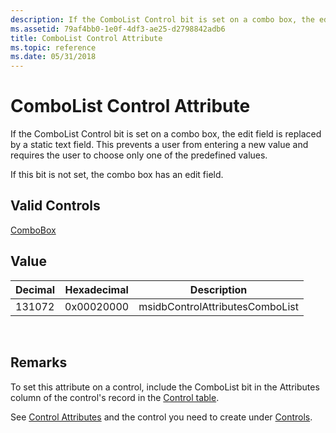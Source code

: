 ```yaml
---
description: If the ComboList Control bit is set on a combo box, the edit field is replaced by a static text field. This prevents a user from entering a new value and requires the user to choose only one of the predefined values.
ms.assetid: 79af4bb0-1e0f-4df3-ae25-d2798842adb6
title: ComboList Control Attribute
ms.topic: reference
ms.date: 05/31/2018
---
```


# ComboList Control Attribute

If the ComboList Control bit is set on a combo box, the edit field is replaced by a static text field. This prevents a user from entering a new value and requires the user to choose only one of the predefined values.

If this bit is not set, the combo box has an edit field.

## Valid Controls

[ComboBox](combobox-control.md)

## Value



| Decimal | Hexadecimal | Description                     |
|---------|-------------|---------------------------------|
| 131072  | 0x00020000  | msidbControlAttributesComboList |



 

## Remarks

To set this attribute on a control, include the ComboList bit in the Attributes column of the control's record in the [Control table](control-table.md).

See [Control Attributes](control-attributes.md) and the control you need to create under [Controls](controls.md).

 

 



